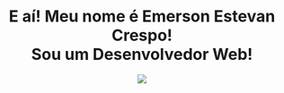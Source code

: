 <div style="text-align: center; justify-content: center">
<h1> E aí! Meu nome é Emerson Estevan Crespo!<br>Sou um Desenvolvedor Web! </h1>
<img src="https://i.pinimg.com/originals/49/1e/cf/491ecfcebd2192e29b758ca798717ec6.gif">
</div>


